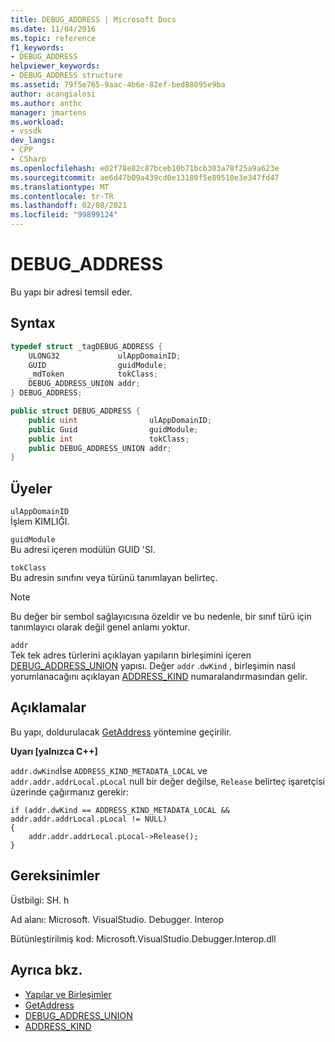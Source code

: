 ```yaml
---
title: DEBUG_ADDRESS | Microsoft Docs
ms.date: 11/04/2016
ms.topic: reference
f1_keywords:
- DEBUG_ADDRESS
helpviewer_keywords:
- DEBUG_ADDRESS structure
ms.assetid: 79f5e765-9aac-4b6e-82ef-bed88095e9ba
author: acangialosi
ms.author: anthc
manager: jmartens
ms.workload:
- vssdk
dev_langs:
- CPP
- CSharp
ms.openlocfilehash: e02f78e82c87bceb10b71bcb303a78f25a9a623e
ms.sourcegitcommit: ae6d47b09a439cd0e13180f5e89510e3e347fd47
ms.translationtype: MT
ms.contentlocale: tr-TR
ms.lasthandoff: 02/08/2021
ms.locfileid: "99899124"
---
```

# <a name="debug_address"></a>DEBUG_ADDRESS
Bu yapı bir adresi temsil eder.

## <a name="syntax"></a>Syntax

```cpp
typedef struct _tagDEBUG_ADDRESS {
    ULONG32             ulAppDomainID;
    GUID                guidModule;
    _mdToken            tokClass;
    DEBUG_ADDRESS_UNION addr;
} DEBUG_ADDRESS;
```

```csharp
public struct DEBUG_ADDRESS {
    public uint                ulAppDomainID;
    public Guid                guidModule;
    public int                 tokClass;
    public DEBUG_ADDRESS_UNION addr;
}
```

## <a name="members"></a>Üyeler
`ulAppDomainID`\
İşlem KIMLIĞI.

`guidModule`\
Bu adresi içeren modülün GUID 'SI.

`tokClass`\
Bu adresin sınıfını veya türünü tanımlayan belirteç.

> [!NOTE]
> Bu değer bir sembol sağlayıcısına özeldir ve bu nedenle, bir sınıf türü için tanımlayıcı olarak değil genel anlamı yoktur.

`addr`\
Tek tek adres türlerini açıklayan yapıların birleşimini içeren [DEBUG_ADDRESS_UNION](../../../extensibility/debugger/reference/debug-address-union.md) yapısı. Değer `addr` .`dwKind` , birleşimin nasıl yorumlanacağını açıklayan [ADDRESS_KIND](../../../extensibility/debugger/reference/address-kind.md) numaralandırmasından gelir.

## <a name="remarks"></a>Açıklamalar
Bu yapı, doldurulacak [GetAddress](../../../extensibility/debugger/reference/idebugaddress-getaddress.md) yöntemine geçirilir.

**Uyarı [yalnızca C++]**

`addr.dwKind`İse `ADDRESS_KIND_METADATA_LOCAL` ve `addr.addr.addrLocal.pLocal` null bir değer değilse, `Release` belirteç işaretçisi üzerinde çağırmanız gerekir:

```
if (addr.dwKind == ADDRESS_KIND_METADATA_LOCAL && addr.addr.addrLocal.pLocal != NULL)
{
    addr.addr.addrLocal.pLocal->Release();
}
```

## <a name="requirements"></a>Gereksinimler
Üstbilgi: SH. h

Ad alanı: Microsoft. VisualStudio. Debugger. Interop

Bütünleştirilmiş kod: Microsoft.VisualStudio.Debugger.Interop.dll

## <a name="see-also"></a>Ayrıca bkz.
- [Yapılar ve Birleşimler](../../../extensibility/debugger/reference/structures-and-unions.md)
- [GetAddress](../../../extensibility/debugger/reference/idebugaddress-getaddress.md)
- [DEBUG_ADDRESS_UNION](../../../extensibility/debugger/reference/debug-address-union.md)
- [ADDRESS_KIND](../../../extensibility/debugger/reference/address-kind.md)
